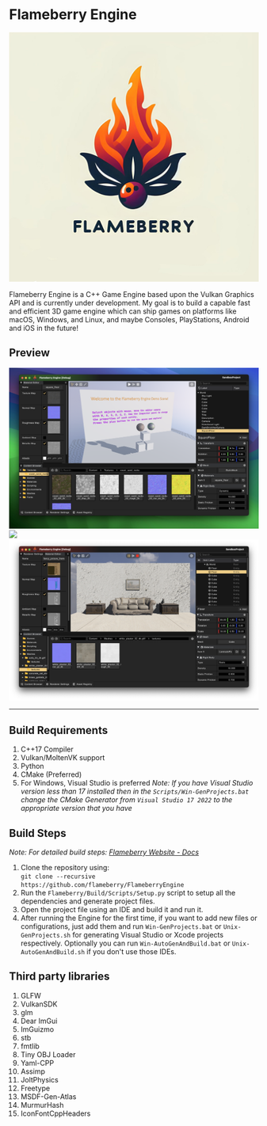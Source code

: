 # Flameberry Engine

![Logo](Flameberry/Documentation/Branding/Flameberry-Crazy-Logo-Upscaled.jpg)

Flameberry Engine is a C++ Game Engine based upon the Vulkan Graphics API and is currently under development. My goal is to build a capable fast and efficient 3D game engine which can ship games on platforms like macOS, Windows, and Linux, and maybe Consoles, PlayStations, Android and iOS in the future!

## Preview

<img src="Flameberry/Documentation/Screenshots/FlameberrySS1.png">
<img src="Flameberry/Documentation/Screenshots/FlameberrySS2.png">
<img src="Flameberry/Documentation/Screenshots/FlameberrySS3.png">

***

## Build Requirements
1. C++17 Compiler
2. Vulkan/MoltenVK support
3. Python
4. CMake (Preferred)
5. For Windows, Visual Studio is preferred
_Note: If you have Visual Studio version less than 17 installed then in the `Scripts/Win-GenProjects.bat` change the CMake Generator from `Visual Studio 17 2022` to the appropriate version that you have_

## Build Steps

_Note: For detailed build steps: <a href="https://flameberry.github.io/docs/installationguide/">Flameberry Website - Docs</a>_

1. Clone the repository using: <br> `git clone --recursive https://github.com/flameberry/FlameberryEngine`
2. Run the `Flameberry/Build/Scripts/Setup.py` script to setup all the dependencies and generate project files.
3. Open the project file using an IDE and build it and run it.
4. After running the Engine for the first time, if you want to add new files or configurations, just add them and run `Win-GenProjects.bat` or `Unix-GenProjects.sh` for generating Visual Studio or Xcode projects respectively. Optionally you can run `Win-AutoGenAndBuild.bat` or `Unix-AutoGenAndBuild.sh` if you don't use those IDEs.

## Third party libraries

1. GLFW
2. VulkanSDK
3. glm
4. Dear ImGui
5. ImGuizmo
6. stb
7. fmtlib
8. Tiny OBJ Loader
9. Yaml-CPP
10. Assimp
11. JoltPhysics
12. Freetype
13. MSDF-Gen-Atlas
14. MurmurHash
15. IconFontCppHeaders
